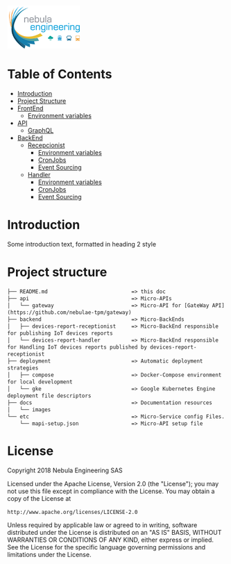 ![NebulaE](docs/images/nebula.png "Nebula Engineering SAS")

Table of Contents
=================
  * [Introduction](#introduction)
  * [Project Structure](#structure)
  * [FrontEnd](#frontend)
    *  [Environment variables](#frontend_env_vars)
  * [API](#api)
    * [GraphQL](#api_graphql)
  * [BackEnd](#backend)
    *  [Recepcionist](#backend_recepcionist)
        *  [Environment variables](#backend_recepcionist_env_vars)
        *  [CronJobs](#backend_recepcionist_cronjobs)
        *  [Event Sourcing](#backend_recepcionist_eventsourcing)
    *  [Handler](#backend_handler)
        *  [Environment variables](#backend_handlert_env_vars)
        *  [CronJobs](#backend_handler_cronjobs)
        *  [Event Sourcing](#backend_handler_eventsourcing)

# Introduction <a name="introduction"></a>
Some introduction text, formatted in heading 2 style

# Project structure <a name="structure"></a>

```
├── README.md                           => this doc  
├── api                                 => Micro-APIs  
│   └── gateway                         => Micro-API for [GateWay API](https://github.com/nebulae-tpm/gateway)  
├── backend                             => Micro-BackEnds  
│   ├── devices-report-receptionist     => Micro-BackEnd responsible for publishing IoT devices reports  
│   └── devices-report-handler          => Micro-BackEnd responsible for Handling IoT devices reports published by devices-report-receptionist  
├── deployment                          => Automatic deployment strategies  
│   ├── compose                         => Docker-Compose environment for local development  
│   └── gke                             => Google Kubernetes Engine deployment file descriptors  
├── docs                                => Documentation resources  
│   └── images  
└── etc                                 => Micro-Service config Files.  
    └── mapi-setup.json                 => Micro-API setup file  
```


# License <a name="license"></a>

Copyright 2018 Nebula Engineering SAS

Licensed under the Apache License, Version 2.0 (the "License");
you may not use this file except in compliance with the License.
You may obtain a copy of the License at

    http://www.apache.org/licenses/LICENSE-2.0

Unless required by applicable law or agreed to in writing, software
distributed under the License is distributed on an "AS IS" BASIS,
WITHOUT WARRANTIES OR CONDITIONS OF ANY KIND, either express or implied.
See the License for the specific language governing permissions and
limitations under the License.